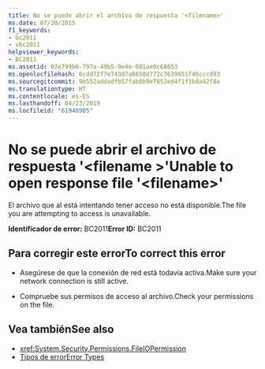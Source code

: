 ```yaml
---
title: No se puede abrir el archivo de respuesta '<filename>'
ms.date: 07/20/2015
f1_keywords:
- bc2011
- vbc2011
helpviewer_keywords:
- BC2011
ms.assetid: 07e799b6-797a-49b5-9e4e-081ae0c68653
ms.openlocfilehash: 6cdd72f7e743d7a8650d772c7639651f46cccd93
ms.sourcegitcommit: 9b552addadfb57fab0b9e7852ed4f1f1b8a42f8e
ms.translationtype: HT
ms.contentlocale: es-ES
ms.lasthandoff: 04/23/2019
ms.locfileid: "61946905"
---
```

# <a name="unable-to-open-response-file-filename"></a><span data-ttu-id="a88a3-102">No se puede abrir el archivo de respuesta '\<filename >'</span><span class="sxs-lookup"><span data-stu-id="a88a3-102">Unable to open response file '\<filename>'</span></span>
<span data-ttu-id="a88a3-103">El archivo que al está intentando tener acceso no está disponible.</span><span class="sxs-lookup"><span data-stu-id="a88a3-103">The file you are attempting to access is unavailable.</span></span>  
  
 <span data-ttu-id="a88a3-104">**Identificador de error:** BC2011</span><span class="sxs-lookup"><span data-stu-id="a88a3-104">**Error ID:** BC2011</span></span>  
  
## <a name="to-correct-this-error"></a><span data-ttu-id="a88a3-105">Para corregir este error</span><span class="sxs-lookup"><span data-stu-id="a88a3-105">To correct this error</span></span>  
  
- <span data-ttu-id="a88a3-106">Asegúrese de que la conexión de red está todavía activa.</span><span class="sxs-lookup"><span data-stu-id="a88a3-106">Make sure your network connection is still active.</span></span>  
  
- <span data-ttu-id="a88a3-107">Compruebe sus permisos de acceso al archivo.</span><span class="sxs-lookup"><span data-stu-id="a88a3-107">Check your permissions on the file.</span></span>  
  
## <a name="see-also"></a><span data-ttu-id="a88a3-108">Vea también</span><span class="sxs-lookup"><span data-stu-id="a88a3-108">See also</span></span>

- <xref:System.Security.Permissions.FileIOPermission>
- [<span data-ttu-id="a88a3-109">Tipos de error</span><span class="sxs-lookup"><span data-stu-id="a88a3-109">Error Types</span></span>](../../visual-basic/programming-guide/language-features/error-types.md)
